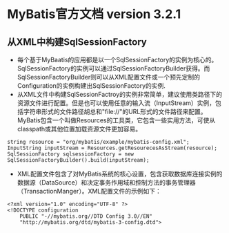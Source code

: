 # MyBatis官方文档 version 3.2.1
## 从XML中构建SqlSessionFactory
- 每个基于MyBaatis的应用都是以一个SqlSessionFactory的实例为核心的。SqlSessionFactory的实例可以通过SqlSessionFactoryBuilder获得。而SqlSessionFactoryBuilder则可以从XML配置文件或一个预先定制的Configuration的实例构建出SqlSessionFactory的实例.
- 从XML文件中构建SqlSessionFactroy的实例非常简单，建议使用类路径下的资源文件进行配置。但是也可以使用任意的输入流（InputStream）实例，包括字符串形式的文件路径胡总和"file://"的URL形式的文件路径来配置。MyBatis包含一个叫做Resources的工具类，它包含一些实用方法，可使从classpath或其他位置加载资源文件更加容易。
```
string resource = "org/mybatis/example/mybatis-config.xml";
InputString inputStream = Resources.getResourecesAsStream(resource);
SqlSessionFactory sqlsessionFactory = new SqlSessionFactoryBuilder().build(inputStream);
```
- XML配置文件包含了对MyBatis系统的核心设置，包含获取数据库连接实例的数据源（DataSource）和决定事务作用域和控制方法的事务管理器（TransactionManger）。XML配置文件的示例如下：
```
<?xml version="1.0" encoding="UTF-8" ?>
<!DOCTYPE configuration
    PUBLIC "-//mybatis.org//DTD Config 3.0//EN"
    "http://mybatis.org/dtd/mybatis-3-config.dtd">

```